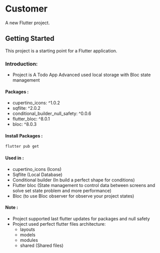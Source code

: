 # Customer

A new Flutter project.

## Getting Started

This project is a starting point for a Flutter application.

### Introduction:

- Project is A Todo App Advanced used local storage with Bloc state management 

#### Packages :


-  cupertino_icons: ^1.0.2
- sqflite: ^2.0.2
- conditional_builder_null_safety: ^0.0.6
- flutter_bloc: ^8.0.1
- bloc: ^8.0.3

#### Install Packages :

```bash
flutter pub get
```

#### Used in :

- cupertino_icons (Icons)
- Sqflite (Local Database)
- Conditional builder (In build a perfect shape for conditions)
- Flutter bloc (State management to control data between screens and solve set state problem and more performance)
- Bloc (to use Bloc observer for observe your project states)

#### Note :

* Project supported last flutter updates for packages and null safety
* Project used perfect flutter files architecture:
    - layouts
    - models
    - modules
    - shared (Shared files)
